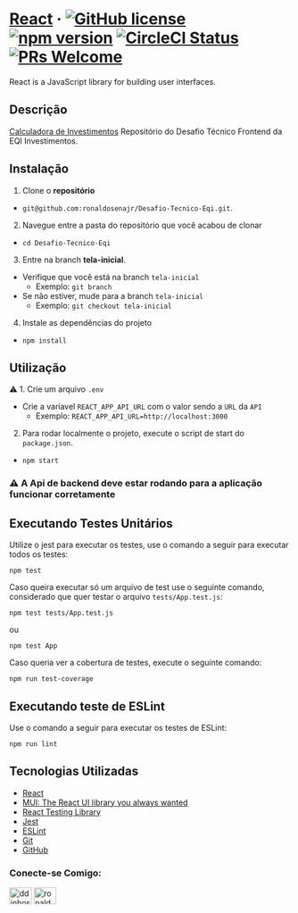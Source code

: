 # [React](https://reactjs.org/) &middot; [![GitHub license](https://img.shields.io/badge/license-MIT-blue.svg)](https://github.com/facebook/react/blob/main/LICENSE) [![npm version](https://img.shields.io/npm/v/react.svg?style=flat)](https://www.npmjs.com/package/react) [![CircleCI Status](https://circleci.com/gh/facebook/react.svg?style=shield&circle-token=:circle-token)](https://circleci.com/gh/facebook/react) [![PRs Welcome](https://img.shields.io/badge/PRs-welcome-brightgreen.svg)](https://reactjs.org/docs/how-to-contribute.html#your-first-pull-request)

React is a JavaScript library for building user interfaces.

## Descrição

[Calculadora de Investimentos](https://github.com/ronaldosenajr/Desafio-Tecnico-Eqi) Repositório do Desafio Técnico Frontend da EQI Investimentos.

## Instalação

1. Clone o **repositório**

- `git@github.com:ronaldosenajr/Desafio-Tecnico-Eqi.git`.

2. Navegue entre a pasta do repositório que você acabou de clonar

- `cd Desafio-Tecnico-Eqi`

3. Entre na branch **tela-inicial**.

- Verifique que você está na branch `tela-inicial`
  - Exemplo: `git branch`
- Se não estiver, mude para a branch `tela-inicial`
  - Exemplo: `git checkout tela-inicial`

4. Instale as dependências do projeto

- `npm install`

## Utilização

⚠️ 1. Crie um arquivo `.env`

- Crie a variavel `REACT_APP_API_URL` com o valor sendo a `URL` da `API`
  - Exemplo: `REACT_APP_API_URL=http://localhost:3000`

2. Para rodar localmente o projeto, execute o script de start do `package.json`.

- `npm start`

### ⚠️ A Api de backend deve estar rodando para a aplicação funcionar corretamente

## Executando Testes Unitários
Utilize o jest para executar os testes, use o comando a seguir para executar todos os testes:
```
npm test
```
Caso queira executar só um arquivo de test use o seguinte comando, considerado que quer testar o arquivo `tests/App.test.js`:
```
npm test tests/App.test.js
```
ou

```
npm test App
```

Caso queria ver a cobertura de testes, execute o seguinte comando:
```
npm run test-coverage
```
## Executando teste de ESLint
Use o comando a seguir para executar os testes de ESLint:
```
npm run lint
```

## Tecnologias Utilizadas
- [React](https://reactjs.org/)
- [MUI: The React UI library you always wanted](https://mui.com/pt/)
- [React Testing Library](https://testing-library.com/docs/react-testing-library/intro)
- [Jest](https://jestjs.io/pt-BR/)
- [ESLint](https://eslint.org/)
- [Git](https://git-scm.com/)
- [GitHub](https://github.com/)

<h3 align="left">Conecte-se Comigo:</h3>
<p align="left">
<a href="https://twitter.com/ddinhos" target="blank"><img align="center" src="https://raw.githubusercontent.com/rahuldkjain/github-profile-readme-generator/master/src/images/icons/Social/twitter.svg" alt="ddinhos" height="30" width="40" /></a>
<a href="https://linkedin.com/in/ronaldo-sena-junior" target="blank"><img align="center" src="https://raw.githubusercontent.com/rahuldkjain/github-profile-readme-generator/master/src/images/icons/Social/linked-in-alt.svg" alt="ronaldo-sena-junior" height="30" width="40" /></a>
</p>
